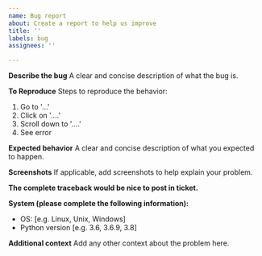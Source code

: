 ```yaml
---
name: Bug report
about: Create a report to help us improve
title: ''
labels: bug
assignees: ''

---
```


**Describe the bug**
A clear and concise description of what the bug is.

**To Reproduce**
Steps to reproduce the behavior:
1. Go to '...'
2. Click on '....'
3. Scroll down to '....'
4. See error

**Expected behavior**
A clear and concise description of what you expected to happen.

**Screenshots**
If applicable, add screenshots to help explain your problem.

**The complete traceback would be nice to post in ticket.**

**System (please complete the following information):**
 - OS: [e.g. Linux, Unix, Windows]
 - Python version [e.g. 3.6, 3.6.9, 3.8]

**Additional context**
Add any other context about the problem here.
